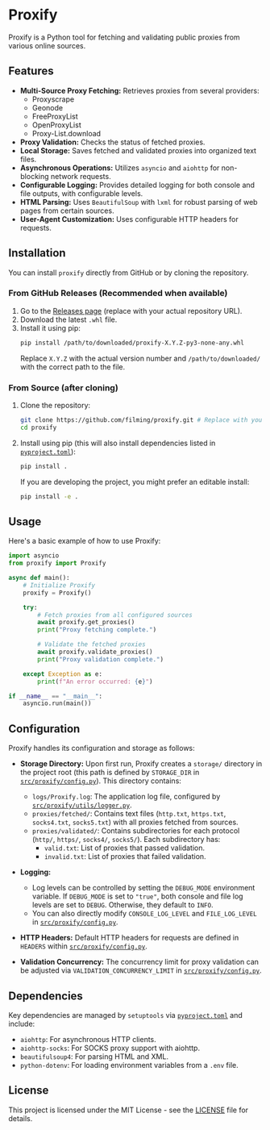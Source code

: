 # Proxify

Proxify is a Python tool for fetching and validating public proxies from various online sources.

## Features

*   **Multi-Source Proxy Fetching:** Retrieves proxies from several providers:
    *   Proxyscrape
    *   Geonode
    *   FreeProxyList
    *   OpenProxyList
    *   Proxy-List.download
*   **Proxy Validation:** Checks the status of fetched proxies.
*   **Local Storage:** Saves fetched and validated proxies into organized text files.
*   **Asynchronous Operations:** Utilizes `asyncio` and `aiohttp` for non-blocking network requests.
*   **Configurable Logging:** Provides detailed logging for both console and file outputs, with configurable levels.
*   **HTML Parsing:** Uses `BeautifulSoup` with `lxml` for robust parsing of web pages from certain sources.
*   **User-Agent Customization:** Uses configurable HTTP headers for requests.

## Installation

You can install `proxify` directly from GitHub or by cloning the repository.

### From GitHub Releases (Recommended when available)

1.  Go to the [Releases page](https://github.com/filming/proxify/releases) (replace with your actual repository URL).
2.  Download the latest `.whl` file.
3.  Install it using pip:
    ```bash
    pip install /path/to/downloaded/proxify-X.Y.Z-py3-none-any.whl
    ```
    Replace `X.Y.Z` with the actual version number and `/path/to/downloaded/` with the correct path to the file.

### From Source (after cloning)

1.  Clone the repository:
    ```bash
    git clone https://github.com/filming/proxify.git # Replace with your actual repository URL
    cd proxify
    ```
2.  Install using pip (this will also install dependencies listed in [`pyproject.toml`](pyproject.toml)):
    ```bash
    pip install .
    ```
    If you are developing the project, you might prefer an editable install:
    ```bash
    pip install -e .
    ```

## Usage

Here's a basic example of how to use Proxify:

```python
import asyncio
from proxify import Proxify

async def main():
    # Initialize Proxify
    proxify = Proxify()

    try:
        # Fetch proxies from all configured sources
        await proxify.get_proxies()
        print("Proxy fetching complete.")

        # Validate the fetched proxies
        await proxify.validate_proxies()
        print("Proxy validation complete.")

    except Exception as e:
        print(f"An error occurred: {e}")

if __name__ == "__main__":
    asyncio.run(main())
```

## Configuration

Proxify handles its configuration and storage as follows:

*   **Storage Directory:** Upon first run, Proxify creates a `storage/` directory in the project root (this path is defined by `STORAGE_DIR` in [`src/proxify/config.py`](src/proxify/config.py)). This directory contains:
    *   `logs/Proxify.log`: The application log file, configured by [`src/proxify/utils/logger.py`](src/proxify/utils/logger.py).
    *   `proxies/fetched/`: Contains text files (`http.txt`, `https.txt`, `socks4.txt`, `socks5.txt`) with all proxies fetched from sources.
    *   `proxies/validated/`: Contains subdirectories for each protocol (`http/`, `https/`, `socks4/`, `socks5/`). Each subdirectory has:
        *   `valid.txt`: List of proxies that passed validation.
        *   `invalid.txt`: List of proxies that failed validation.

*   **Logging:**
    *   Log levels can be controlled by setting the `DEBUG_MODE` environment variable. If `DEBUG_MODE` is set to `"true"`, both console and file log levels are set to `DEBUG`. Otherwise, they default to `INFO`.
    *   You can also directly modify `CONSOLE_LOG_LEVEL` and `FILE_LOG_LEVEL` in [`src/proxify/config.py`](src/proxify/config.py).

*   **HTTP Headers:** Default HTTP headers for requests are defined in `HEADERS` within [`src/proxify/config.py`](src/proxify/config.py).
*   **Validation Concurrency:** The concurrency limit for proxy validation can be adjusted via `VALIDATION_CONCURRENCY_LIMIT` in [`src/proxify/config.py`](src/proxify/config.py).

## Dependencies

Key dependencies are managed by `setuptools` via [`pyproject.toml`](pyproject.toml) and include:
*   `aiohttp`: For asynchronous HTTP clients.
*   `aiohttp-socks`: For SOCKS proxy support with aiohttp.
*   `beautifulsoup4`: For parsing HTML and XML.
*   `python-dotenv`: For loading environment variables from a `.env` file.

## License

This project is licensed under the MIT License - see the [LICENSE](LICENSE) file for details.